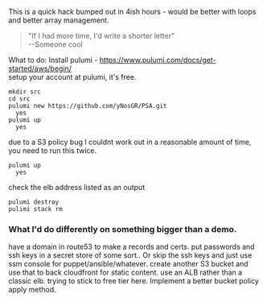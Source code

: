 This is a quick hack bumped out in 4ish hours - would be better with loops and better array management.   
>   "If I had more time, I'd write a shorter letter"   
>     --Someone cool

What to do:
  Install pulumi - https://www.pulumi.com/docs/get-started/aws/begin/   
  setup your account at pulumi, it's free.
  ```
  mkdir src
  cd src
  pulumi new https://github.com/yNosGR/PSA.git
    yes
  pulumi up
    yes
  ```
  due to a S3 policy bug I couldnt work out in a reasonable amount of time, you need to run this twice.
  ```
  pulumi up
    yes
  ```
  check the elb address listed as an output
  ```
  pulumi destroy
  pulimi stack rm
  ``` 
### What I'd do differently on something bigger than a demo.
have a domain in route53 to make a records and certs. 
put passwords and ssh keys in a secret store of some sort.. Or skip the ssh keys and just use ssm console for puppet/ansible/whatever.
create another S3 bucket and use that to back cloudfront for static content.
use an ALB rather than a classic elb. trying to stick to free tier here.
Implement a better bucket policy apply method.



